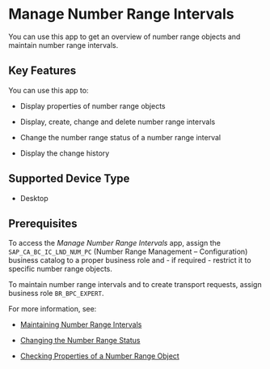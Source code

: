 <!-- loio2edf0f279d31485b950c22e39317531f -->

# Manage Number Range Intervals



You can use this app to get an overview of number range objects and maintain number range intervals.



<a name="loio2edf0f279d31485b950c22e39317531f__section_ikg_5pt_ylb"/>

## Key Features

You can use this app to:



-   Display properties of number range objects

-   Display, create, change and delete number range intervals

-   Change the number range status of a number range interval

-   Display the change history




<a name="loio2edf0f279d31485b950c22e39317531f__section_q2s_gqt_ylb"/>

## Supported Device Type

-   Desktop




<a name="loio2edf0f279d31485b950c22e39317531f__section_gdc_nqt_ylb"/>

## Prerequisites

To access the *Manage Number Range Intervals* app, assign the `SAP_CA_BC_IC_LND_NUM_PC` \(Number Range Management – Configuration\) business catalog to a proper business role and - if required - restrict it to specific number range objects.

To maintain number range intervals and to create transport requests, assign business role `BR_BPC_EXPERT`.



For more information, see:

-   [Maintaining Number Range Intervals](Maintaining_Number_Range_Intervals_3184769.md)

-   [Changing the Number Range Status](Changing_the_Number_Range_Status_1d31b5a.md)

-   [Checking Properties of a Number Range Object](Checking_Properties_of_a_Number_Range_Object_8620028.md)


